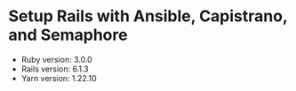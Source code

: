 # Setup Rails with Ansible, Capistrano, and Semaphore

* Ruby version: 3.0.0
* Rails version: 6.1.3
* Yarn version: 1.22.10